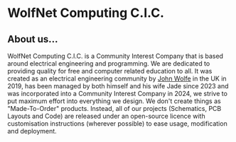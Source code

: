 # WolfNet Computing C.I.C. 
## About us...  
WolfNet Computing C.I.C. is a Community Interest Company that is based around electrical engineering and programming. We are dedicated to providing quality for free and computer related education to all. It was created as an electrical engineering community by [John Wolfe](https://github.com/DarkestSoul1992) in the UK in 2019, has been managed by both himself and his wife Jade since 2023 and was incorporated into a Community Interest Company in 2024, we strive to put maximum effort into everything we design. We don't create things as "Made-To-Order" products. Instead, all of our projects (Schematics, PCB Layouts and Code) are released under an open-source licence with customisation instructions (wherever possible) to ease usage, modification and deployment.  
<!-- ## We need volunteers!  
We are currently looking for designers, programmers and more to volunteer and to either contribute to, or help with managing our open-source projects. Visit our [website](https://wolfnet-computing.com) to apply and register.  -->

